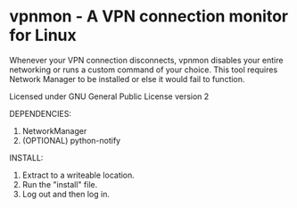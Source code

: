 vpnmon - A VPN connection monitor for Linux
======


Whenever your VPN connection disconnects, vpnmon disables your 
entire networking or runs a custom command of your choice.
This tool requires Network Manager to be installed or else it
would fail to function.

Licensed under GNU General Public License version 2


DEPENDENCIES:
1. NetworkManager
2. (OPTIONAL) python-notify


INSTALL:
1. Extract to a writeable location.
2. Run the "install" file.
3. Log out and then log in.
